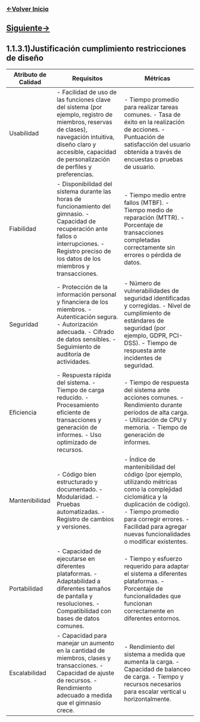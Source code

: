 ### [<-Volver Inicio](README.md)
## [Siguiente->](1.1.3.2.1.md)
## 1.1.3.1)Justificación cumplimiento restricciones de diseño 
| Atributo de Calidad | Requisitos | Métricas |
|---------------------|------------|----------|
| Usabilidad          | - Facilidad de uso de las funciones clave del sistema (por ejemplo, registro de miembros, reservas de clases), navegación intuitiva, diseño claro y accesible, capacidad de personalización de perfiles y preferencias. | - Tiempo promedio para realizar tareas comunes. - Tasa de éxito en la realización de acciones. - Puntuación de satisfacción del usuario obtenida a través de encuestas o pruebas de usuario. |
| Fiabilidad          | - Disponibilidad del sistema durante las horas de funcionamiento del gimnasio. - Capacidad de recuperación ante fallos o interrupciones. - Registro preciso de los datos de los miembros y transacciones. | - Tiempo medio entre fallos (MTBF). - Tiempo medio de reparación (MTTR). - Porcentaje de transacciones completadas correctamente sin errores o pérdida de datos. |
| Seguridad           | - Protección de la información personal y financiera de los miembros. - Autenticación segura. - Autorización adecuada. - Cifrado de datos sensibles. - Seguimiento de auditoría de actividades. | - Número de vulnerabilidades de seguridad identificadas y corregidas. - Nivel de cumplimiento de estándares de seguridad (por ejemplo, GDPR, PCI-DSS). - Tiempo de respuesta ante incidentes de seguridad. |
| Eficiencia          | - Respuesta rápida del sistema. - Tiempo de carga reducido. - Procesamiento eficiente de transacciones y generación de informes. - Uso optimizado de recursos. | - Tiempo de respuesta del sistema ante acciones comunes. - Rendimiento durante períodos de alta carga. - Utilización de CPU y memoria. - Tiempo de generación de informes. |
| Mantenibilidad      | - Código bien estructurado y documentado. - Modularidad. - Pruebas automatizadas. - Registro de cambios y versiones. | - Índice de mantenibilidad del código (por ejemplo, utilizando métricas como la complejidad ciclomática y la duplicación de código). - Tiempo promedio para corregir errores. - Facilidad para agregar nuevas funcionalidades o modificar existentes. |
| Portabilidad        | - Capacidad de ejecutarse en diferentes plataformas. - Adaptabilidad a diferentes tamaños de pantalla y resoluciones. - Compatibilidad con bases de datos comunes. | - Tiempo y esfuerzo requerido para adaptar el sistema a diferentes plataformas. - Porcentaje de funcionalidades que funcionan correctamente en diferentes entornos. |
| Escalabilidad       | - Capacidad para manejar un aumento en la cantidad de miembros, clases y transacciones. - Capacidad de ajuste de recursos. - Rendimiento adecuado a medida que el gimnasio crece. | - Rendimiento del sistema a medida que aumenta la carga. - Capacidad de balanceo de carga. - Tiempo y recursos necesarios para escalar vertical u horizontalmente. |